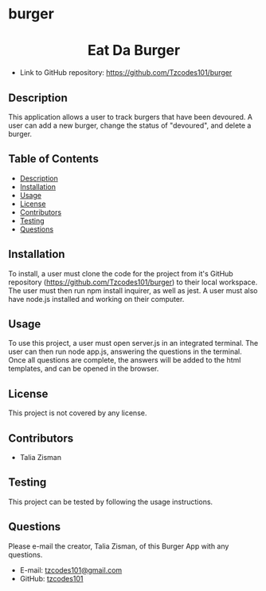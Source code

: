 # burger
<h1 align=center>Eat Da Burger</h1>

- Link to GitHub repository: https://github.com/Tzcodes101/burger


## Description
This application allows a user to track burgers that have been devoured. A user can add a new burger, change the status of "devoured", and delete a burger.



## Table of Contents
- [Description](#Description)
- [Installation](#Installation)
- [Usage](#Usage)
- [License](#License)
- [Contributors](#Contributors)
- [Testing](#Testing)
- [Questions](#Questions)

## Installation
To install, a user must clone the code for the project from it's GitHub repository (https://github.com/Tzcodes101/burger) to their local workspace. The user must then run npm install inquirer, as well as jest. A user must also have node.js installed and working on their computer.

## Usage
To use this project, a user must open server.js in an integrated terminal. The user can then run node app.js, answering the questions in the terminal. Once all questions are complete, the answers will be added to the html templates, and can be opened in the browser.

## License
This project is not covered by any license.

## Contributors
- Talia Zisman

## Testing
This project can be tested by following the usage instructions.

## Questions
Please e-mail the creator, Talia Zisman, of this Burger App with any questions.
- E-mail: tzcodes101@gmail.com
- GitHub: [tzcodes101](http://github.com/tzcodes101)